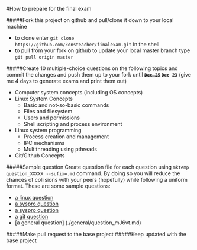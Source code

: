 #How to prepare for the final exam

#####Fork this project on github and pull/clone it down to your local machine
* to clone enter ``git clone https://github.com/konsteacher/finalexam.git`` in the shell
* to pull from your fork on github to update your local master branch type ``git pull origin master``

#####Create 10 multiple-choice questions on the following topics and commit the changes and push them up to your fork until **~~``Dec 25``~~ ``Dec 23``** (give me 4 days to generate exams and print them out)

  * Computer system concepts (including OS concepts)
  * Linux System Concepts
    * Basic and not-so-basic commands
    * Files and filesystem
    * Users and permissions
    * Shell scripting and process environment
  * Linux system programming
    * Process creation and management
    * IPC mechanisms
    * Multithreading using pthreads
  * Git/Github Concepts

#####Sample question
Create question file for each question using ``mktemp question_XXXXX --sufix=.md`` command.
By doing so you will reduce the chances of collisions with your peers (hopefully)
while following a uniform format. These are some sample questions:
*  [a linux question](./linux/question_VIbGj.md)
*  [a syspro question](./syspro/question_cEIjN.md)
*  [a syspro question](./syspro/question_dq4CB.md)
*  [a git question](./git/question_ehV2y.md)
*  [a general question] (./general/question_mJ6vt.md)

#####Make pull request to the base project
#####Keep updated with the base project
